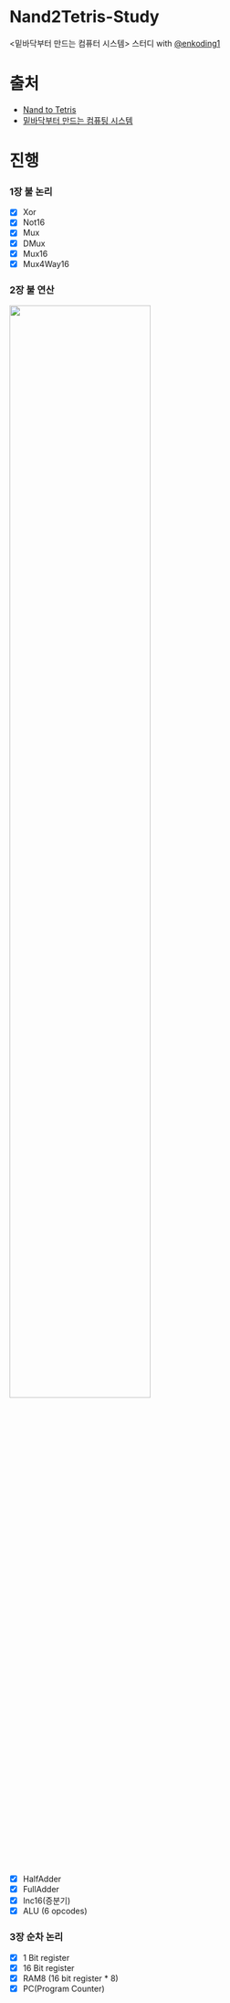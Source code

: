 # Nand2Tetris-Study
&lt;밑바닥부터 만드는 컴퓨터 시스템> 스터디 with [@enkoding1](https://github.com/enkoding1)

# 출처 
- [Nand to Tetris](https://www.nand2tetris.org/)
- [밑바닥부터 만드는 컴퓨팅 시스템](https://blog.insightbook.co.kr/2019/03/29/%EB%B0%91%EB%B0%94%EB%8B%A5%EB%B6%80%ED%84%B0-%EB%A7%8C%EB%93%9C%EB%8A%94-%EC%BB%B4%ED%93%A8%ED%8C%85-%EC%8B%9C%EC%8A%A4%ED%85%9C/)

# 진행

### 1장 불 논리
- [x] Xor
- [x] Not16
- [x] Mux
- [x] DMux
- [x] Mux16
- [x] Mux4Way16

### 2장 불 연산

<img src="https://user-images.githubusercontent.com/41976906/197333807-ecf28df9-4d9f-44e8-80a6-d81690660da3.PNG" width="70%">

- [x] HalfAdder
- [x] FullAdder
- [x] Inc16(증분기)
- [x] ALU (6 opcodes)

### 3장 순차 논리

- [x] 1 Bit register
- [x] 16 Bit register
- [x] RAM8 (16 bit register * 8)
- [x] PC(Program Counter)
